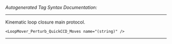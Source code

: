 _Autogenerated Tag Syntax Documentation:_

---
Kinematic loop closure main protocol.

```
<LoopMover_Perturb_QuickCCD_Moves name="(string)" />
```



---
